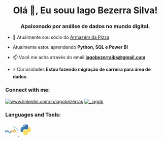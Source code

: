<h1 align="center">Olá 👋, Eu souu Iago Bezerra Silva!</h1>
<h3 align="center">Apaixonado por análise de dados no mundo digital.</h3>

- 🔭 Atualmente sou sócio do [Armazém da Pizza](@armazemdapizza_)

- Atualmente estou aprendendo **Python, SQL e Power BI**

- 📫 Você me acha através do email **iagobezerraibs@gmail.com**

- ⚡ Curiosidades **Estou fazendo migração de carreira para área de dados.**

<h3 align="left">Connect with me:</h3>
<p align="left">
<a href="https://linkedin.com/in/www.linkedin.com/in/iagobezerras" target="blank"><img align="center" src="https://raw.githubusercontent.com/rahuldkjain/github-profile-readme-generator/master/src/images/icons/Social/linked-in-alt.svg" alt="www.linkedin.com/in/iagobezerras" height="30" width="40" /></a>
<a href="https://instagram.com/_iagob" target="blank"><img align="center" src="https://raw.githubusercontent.com/rahuldkjain/github-profile-readme-generator/master/src/images/icons/Social/instagram.svg" alt="_iagob" height="30" width="40" /></a>
</p>

<h3 align="left">Languages and Tools:</h3>
<p align="left"> <a href="https://www.mysql.com/" target="_blank" rel="noreferrer"> <img src="https://raw.githubusercontent.com/devicons/devicon/master/icons/mysql/mysql-original-wordmark.svg" alt="mysql" width="40" height="40"/> </a> <a href="https://www.python.org" target="_blank" rel="noreferrer"> <img src="https://raw.githubusercontent.com/devicons/devicon/master/icons/python/python-original.svg" alt="python" width="40" height="40"/> </a> </p>
